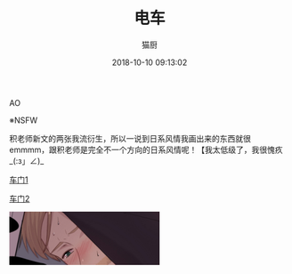 ﻿---
layout: post
title: 电车
date: 2018-10-10 09:13:02
updated: 2019-02-02 15:10:03
comments: true
categories: [Photo]
tags: [AO, obikin, obi-wan kenobi, anakin skywalker]
author: "猫厨"
description: ""
toc: true
---

<p>AO</p> 
<p>※NSFW</p> 
<p>积老师新文的两张我流衍生，所以一说到日系风情我画出来的东西就很emmmm，跟积老师是完全不一个方向的日系风情呢！【我太低级了，我很愧疚_(:з」∠)_</p> 
<p><a rel="nofollow" href="https://images-wixmp-ed30a86b8c4ca887773594c2.wixmp.com/intermediary/f/d97cf4c4-1f95-4c79-9e66-10b31d5fac97/dcyorm4-2920616a-d910-4482-9cf2-2293cec67058.jpg" target="_blank"  >车门1</a></p> 
<p><a rel="nofollow" href="https://images-wixmp-ed30a86b8c4ca887773594c2.wixmp.com/intermediary/f/d97cf4c4-1f95-4c79-9e66-10b31d5fac97/dcyorod-1bebf68c-6bdd-4931-8a94-8902493f093f.jpg" target="_blank"  >车门2</a></p>

![](https://raw.githubusercontent.com/alicewish/meowchain247/master/img_cVZNdzJtQk9JV2RNK2kvKzhkVlVMNk5lblovWWRUR2U5eHNxSDk3MkxKM3hRZ0luR29tWmhRPT0.png)